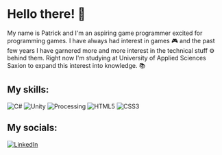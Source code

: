 # Hello there! 👋

My name is Patrick and I'm an aspiring game programmer excited for programming games. I have always had interest in games 🎮 and the past few years I have garnered more and more interest in the technical stuff ⚙️ behind them.
Right now I'm studying at University of Applied Sciences Saxion to expand this interest into knowledge. 📚


## My skills:   


![C#](https://img.shields.io/badge/c%23-%23239120.svg?style=for-the-badge&logo=c-sharp&logoColor=white)
![Unity](https://img.shields.io/badge/unity-%23303030.svg?style=for-the-badge&logo=unity&logoColor=white)
![Processing](https://img.shields.io/badge/processing-%23006699.svg?style=for-the-badge&logo=processingfoundation&logoColor=white)
![HTML5](https://img.shields.io/badge/html5-%23E34F26.svg?style=for-the-badge&logo=html5&logoColor=white)
![CSS3](https://img.shields.io/badge/css3-%231572B6.svg?style=for-the-badge&logo=css3&logoColor=white)

## My socials:
[![LinkedIn](https://img.shields.io/badge/linkedin-%230077B5.svg?style=for-the-badge&logo=linkedin&logoColor=white)](https://www.linkedin.com/in/schildpaddensoep/)

